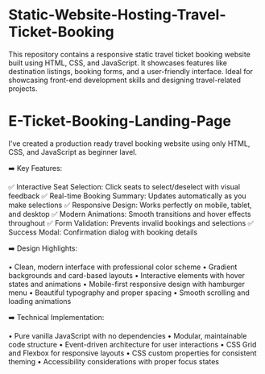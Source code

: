 # Static-Website-Hosting-Travel-Ticket-Booking
This repository contains a responsive static travel ticket booking website built using HTML, CSS, and JavaScript. It showcases features like destination listings, booking forms, and a user-friendly interface. Ideal for showcasing front-end development skills and designing travel-related projects.

# E-Ticket-Booking-Landing-Page
I've created a production ready travel booking website using only HTML, CSS, and JavaScript as beginner lavel.

➡️ Key Features:

✅ Interactive Seat Selection: Click seats to select/deselect with visual feedback
✅ Real-time Booking Summary: Updates automatically as you make selections
✅ Responsive Design: Works perfectly on mobile, tablet, and desktop
✅ Modern Animations: Smooth transitions and hover effects throughout
✅ Form Validation: Prevents invalid bookings and selections
✅ Success Modal: Confirmation dialog with booking details

➡️ Design Highlights:

• Clean, modern interface with professional color scheme
• Gradient backgrounds and card-based layouts
• Interactive elements with hover states and animations
• Mobile-first responsive design with hamburger menu
• Beautiful typography and proper spacing
• Smooth scrolling and loading animations

➡️ Technical Implementation:

• Pure vanilla JavaScript with no dependencies
• Modular, maintainable code structure
• Event-driven architecture for user interactions
• CSS Grid and Flexbox for responsive layouts
• CSS custom properties for consistent theming
• Accessibility considerations with proper focus states
